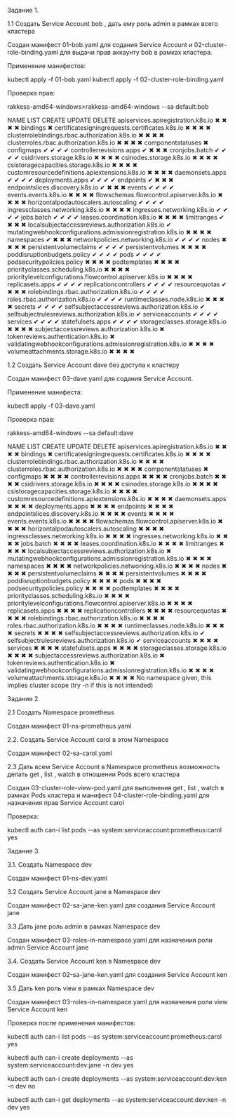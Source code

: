 Задание 1.

1.1 Создать Service Account bob , дать ему роль admin в рамках всего
кластера

Создан манифест 01-bob.yaml для содания Service Account и 02-cluster-role-binding.yaml для выдачи прав аккаунту bob в рамках кластера.

Применение манифестов:

kubectl apply -f 01-bob.yaml
kubectl apply -f 02-cluster-role-binding.yaml

Проверка прав:

rakkess-amd64-windows>rakkess-amd64-windows --sa default:bob

NAME                                                          LIST  CREATE  UPDATE  DELETE
apiservices.apiregistration.k8s.io                            ✖     ✖       ✖       ✖
bindings                                                            ✖
certificatesigningrequests.certificates.k8s.io                ✖     ✖       ✖       ✖
clusterrolebindings.rbac.authorization.k8s.io                 ✖     ✖       ✖       ✖
clusterroles.rbac.authorization.k8s.io                        ✖     ✖       ✖       ✖
componentstatuses                                             ✖
configmaps                                                    ✔     ✔       ✔       ✔
controllerrevisions.apps                                      ✔     ✖       ✖       ✖
cronjobs.batch                                                ✔     ✔       ✔       ✔
csidrivers.storage.k8s.io                                     ✖     ✖       ✖       ✖
csinodes.storage.k8s.io                                       ✖     ✖       ✖       ✖
csistoragecapacities.storage.k8s.io                           ✖     ✖       ✖       ✖
customresourcedefinitions.apiextensions.k8s.io                ✖     ✖       ✖       ✖
daemonsets.apps                                               ✔     ✔       ✔       ✔
deployments.apps                                              ✔     ✔       ✔       ✔
endpoints                                                     ✔     ✖       ✖       ✖
endpointslices.discovery.k8s.io                               ✔     ✖       ✖       ✖
events                                                        ✔     ✔       ✔       ✔
events.events.k8s.io                                          ✖     ✖       ✖       ✖
flowschemas.flowcontrol.apiserver.k8s.io                      ✖     ✖       ✖       ✖
horizontalpodautoscalers.autoscaling                          ✔     ✔       ✔       ✔
ingressclasses.networking.k8s.io                              ✖     ✖       ✖       ✖
ingresses.networking.k8s.io                                   ✔     ✔       ✔       ✔
jobs.batch                                                    ✔     ✔       ✔       ✔
leases.coordination.k8s.io                                    ✖     ✖       ✖       ✖
limitranges                                                   ✔     ✖       ✖       ✖
localsubjectaccessreviews.authorization.k8s.io                      ✔
mutatingwebhookconfigurations.admissionregistration.k8s.io    ✖     ✖       ✖       ✖
namespaces                                                    ✔     ✖       ✖       ✖
networkpolicies.networking.k8s.io                             ✔     ✔       ✔       ✔
nodes                                                         ✖     ✖       ✖       ✖
persistentvolumeclaims                                        ✔     ✔       ✔       ✔
persistentvolumes                                             ✖     ✖       ✖       ✖
poddisruptionbudgets.policy                                   ✔     ✔       ✔       ✔
pods                                                          ✔     ✔       ✔       ✔
podsecuritypolicies.policy                                    ✖     ✖       ✖       ✖
podtemplates                                                  ✖     ✖       ✖       ✖
priorityclasses.scheduling.k8s.io                             ✖     ✖       ✖       ✖
prioritylevelconfigurations.flowcontrol.apiserver.k8s.io      ✖     ✖       ✖       ✖
replicasets.apps                                              ✔     ✔       ✔       ✔
replicationcontrollers                                        ✔     ✔       ✔       ✔
resourcequotas                                                ✔     ✖       ✖       ✖
rolebindings.rbac.authorization.k8s.io                        ✔     ✔       ✔       ✔
roles.rbac.authorization.k8s.io                               ✔     ✔       ✔       ✔
runtimeclasses.node.k8s.io                                    ✖     ✖       ✖       ✖
secrets                                                       ✔     ✔       ✔       ✔
selfsubjectaccessreviews.authorization.k8s.io                       ✔
selfsubjectrulesreviews.authorization.k8s.io                        ✔
serviceaccounts                                               ✔     ✔       ✔       ✔
services                                                      ✔     ✔       ✔       ✔
statefulsets.apps                                             ✔     ✔       ✔       ✔
storageclasses.storage.k8s.io                                 ✖     ✖       ✖       ✖
subjectaccessreviews.authorization.k8s.io                           ✖
tokenreviews.authentication.k8s.io                                  ✖
validatingwebhookconfigurations.admissionregistration.k8s.io  ✖     ✖       ✖       ✖
volumeattachments.storage.k8s.io                              ✖     ✖       ✖       ✖

1.2 Создать Service Account dave без доступа к кластеру

Создан манифест 03-dave.yaml для содания Service Account.

Применение манифеста:

kubectl apply -f 03-dave.yaml

Проверка прав:

rakkess-amd64-windows --sa default:dave

NAME                                                          LIST  CREATE  UPDATE  DELETE
apiservices.apiregistration.k8s.io                            ✖     ✖       ✖       ✖
bindings                                                            ✖
certificatesigningrequests.certificates.k8s.io                ✖     ✖       ✖       ✖
clusterrolebindings.rbac.authorization.k8s.io                 ✖     ✖       ✖       ✖
clusterroles.rbac.authorization.k8s.io                        ✖     ✖       ✖       ✖
componentstatuses                                             ✖
configmaps                                                    ✖     ✖       ✖       ✖
controllerrevisions.apps                                      ✖     ✖       ✖       ✖
cronjobs.batch                                                ✖     ✖       ✖       ✖
csidrivers.storage.k8s.io                                     ✖     ✖       ✖       ✖
csinodes.storage.k8s.io                                       ✖     ✖       ✖       ✖
csistoragecapacities.storage.k8s.io                           ✖     ✖       ✖       ✖
customresourcedefinitions.apiextensions.k8s.io                ✖     ✖       ✖       ✖
daemonsets.apps                                               ✖     ✖       ✖       ✖
deployments.apps                                              ✖     ✖       ✖       ✖
endpoints                                                     ✖     ✖       ✖       ✖
endpointslices.discovery.k8s.io                               ✖     ✖       ✖       ✖
events                                                        ✖     ✖       ✖       ✖
events.events.k8s.io                                          ✖     ✖       ✖       ✖
flowschemas.flowcontrol.apiserver.k8s.io                      ✖     ✖       ✖       ✖
horizontalpodautoscalers.autoscaling                          ✖     ✖       ✖       ✖
ingressclasses.networking.k8s.io                              ✖     ✖       ✖       ✖
ingresses.networking.k8s.io                                   ✖     ✖       ✖       ✖
jobs.batch                                                    ✖     ✖       ✖       ✖
leases.coordination.k8s.io                                    ✖     ✖       ✖       ✖
limitranges                                                   ✖     ✖       ✖       ✖
localsubjectaccessreviews.authorization.k8s.io                      ✖
mutatingwebhookconfigurations.admissionregistration.k8s.io    ✖     ✖       ✖       ✖
namespaces                                                    ✖     ✖       ✖       ✖
networkpolicies.networking.k8s.io                             ✖     ✖       ✖       ✖
nodes                                                         ✖     ✖       ✖       ✖
persistentvolumeclaims                                        ✖     ✖       ✖       ✖
persistentvolumes                                             ✖     ✖       ✖       ✖
poddisruptionbudgets.policy                                   ✖     ✖       ✖       ✖
pods                                                          ✖     ✖       ✖       ✖
podsecuritypolicies.policy                                    ✖     ✖       ✖       ✖
podtemplates                                                  ✖     ✖       ✖       ✖
priorityclasses.scheduling.k8s.io                             ✖     ✖       ✖       ✖
prioritylevelconfigurations.flowcontrol.apiserver.k8s.io      ✖     ✖       ✖       ✖
replicasets.apps                                              ✖     ✖       ✖       ✖
replicationcontrollers                                        ✖     ✖       ✖       ✖
resourcequotas                                                ✖     ✖       ✖       ✖
rolebindings.rbac.authorization.k8s.io                        ✖     ✖       ✖       ✖
roles.rbac.authorization.k8s.io                               ✖     ✖       ✖       ✖
runtimeclasses.node.k8s.io                                    ✖     ✖       ✖       ✖
secrets                                                       ✖     ✖       ✖       ✖
selfsubjectaccessreviews.authorization.k8s.io                       ✔
selfsubjectrulesreviews.authorization.k8s.io                        ✔
serviceaccounts                                               ✖     ✖       ✖       ✖
services                                                      ✖     ✖       ✖       ✖
statefulsets.apps                                             ✖     ✖       ✖       ✖
storageclasses.storage.k8s.io                                 ✖     ✖       ✖       ✖
subjectaccessreviews.authorization.k8s.io                           ✖
tokenreviews.authentication.k8s.io                                  ✖
validatingwebhookconfigurations.admissionregistration.k8s.io  ✖     ✖       ✖       ✖
volumeattachments.storage.k8s.io                              ✖     ✖       ✖       ✖
No namespace given, this implies cluster scope (try -n if this is not intended)

Задание 2.

2.1 Создать Namespace prometheus

Создан манифест 01-ns-prometheus.yaml

2.2. Создать Service Account carol в этом Namespace

Создан манифест 02-sa-carol.yaml

2.3 Дать всем Service Account в Namespace prometheus возможность делать
get , list , watch в отношении Pods всего кластера

Создан 03-cluster-role-view-pod.yaml для выполнения get , list , watch в рамках Pods кластера и манифест 04-cluster-role-binding.yaml для назначения прав Service Account carol

Проверка:

kubectl auth can-i list pods --as system:serviceaccount:prometheus:carol
yes

Задание 3.

3.1. Создать Namespace dev

Создан манифест 01-ns-dev.yaml

3.2 Создать Service Account jane в Namespace dev

Создан манифест 02-sa-jane-ken.yaml для создания Service Account jane 

3.3 Дать jane роль admin в рамках Namespace dev

Создан манифест 03-roles-in-namespace.yaml для назначения роли admin Service Account jane

3.4. Создать Service Account ken в Namespace dev

Создан манифест 02-sa-jane-ken.yaml для создания Service Account ken 

3.5 Дать ken роль view в рамках Namespace dev

Создан манифест 03-roles-in-namespace.yaml для назначения роли view Service Account ken

Проверка после применения манифестов:

kubectl auth can-i list pods --as system:serviceaccount:prometheus:carol
yes

kubectl auth can-i create deployments --as system:serviceaccount:dev:jane -n dev
yes

kubectl auth can-i create deployments --as system:serviceaccount:dev:ken -n dev
no

kubectl auth can-i get deployments --as system:serviceaccount:dev:ken -n dev
yes